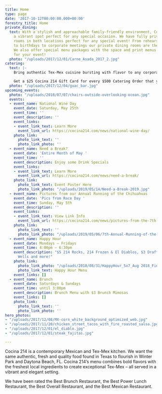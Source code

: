 ```yaml
---
title: Home
type: page
date: '2017-10-12T00:00:00.000+00:00'
forestry_title: Home
private_dining:
  text: With a stylish and approachable family-friendly environment, Cocina 214 is
    a vibrant spot perfect for any special occasion. We have fully private dining
    rooms in both locations perfect for any special event! From rehearsal dinners
    to birthdays to corporate meetings our private dining rooms are the perfect space.
    We also offer special menu packages with the space and print menus exclusively
    for your event!
  photo: "/uploads/2017/12/01/Carne_Asada_2017_2.jpg"
catering:
  text: |-
    Bring authentic Tex-Mex cuisine bursting with flavor to any corporate, wedding or private event by selecting Cocina 214 as your catering preference. Whether the event is small or large, Cocina 214 offers a wide variety of dishes that caters to all types of palates. Cocina 214 catering combines the experience of freshly made food with dedicated high quality service to make a perfect eating experience at any event. Make your event buzz with excitement over the authentic and deliciousness Tex-Mex food provided by Cocina 214 catering service.

    Get a $25 Cocina 214 Gift Card for every $500 Catering Order that you place!
  photo: "/uploads/2017/12/04/guac_bar.jpg"
upcoming_events:
  photo: "/uploads/2018/07/07/chairs-outside-overlooking-ocean.jpg"
  events:
  - event_name: National Wine Day
    event_date: Saturday, May 25th
    event_time: ''
    event_description: ''
    event_links:
    - event_link_text: Learn More
      event_link_url: https://cocina214.com/news/national-wine-day/
    photo_link:
      photo_link_text: ''
      photo_link_photo: ''
  - event_name: Need a Break?
    event_date: 'Entire Month of May '
    event_time: ''
    event_description: Enjoy some Drink Specials
    event_links:
    - event_link_text: Learn More
      event_link_url: https://cocina214.com/news/need-a-break/
    photo_link:
      photo_link_text: Event Poster Here
      photo_link_photo: "/uploads/2019/05/14/Need-a-Break-2019.jpg"
  - event_name: Pictures from our Annual Running of the Chihuahuas
    event_date: 'Pics from Race Day '
    event_time: Sunday, May 5th
    event_description: ''
    event_links:
    - event_link_text: View Link Info
      event_link_url: https://cocina214.com/news/pictures-from-the-7th-annual-running-of-the-chihuahuas/
    photo_link:
      photo_link_text: ''
      photo_link_photo: "/uploads/2019/05/06/7th-Annual-Running-of-the-Chihuahuas-2019.jpg"
  - event_name: Happy Hour
    event_date: Mondays – Fridays
    event_time: 4:00pm – 6:30pm
    event_description: "$5 214 Rocks, 214 Frozen & El Diablos, $3 Draft Beers, $5
      Wells and more!"
    photo_link:
      photo_link_photo: "/uploads/2018/08/31/HappyHour_5x7_Aug 2018_Final-2.pdf"
      photo_link_text: Happy Hour Menu
    event_links: []
  - event_name: Brunch
    event_date: Saturdays & Sundays
    event_time: until 3:00pm
    event_description: Brunch Menu with $3 Brunch Mimosas
    event_links: []
    photo_link:
      photo_link_text: ''
      photo_link_photo: ''
hero_photos:
- "/uploads/2017/12/08/MX-corn_white_background_optimized_web.jpg"
- "/uploads/2017/11/20/chicken_street_tacos_with_fire_roasted_salsa.jpg"
- "/uploads/2017/12/01/el_diablo.jpg"
- "/uploads/2017/12/01/steak_fajitas.jpg"

---
```

Cocina 214 is a contemporary Mexican and Tex-Mex kitchen. We want the same authentic, fresh and quality food found in Texas to flourish in Winter Park and Daytona Beach, FL. Cocina 214’s menu combines bold flavors with the freshest local ingredients to create exceptional Tex-Mex – all served in a vibrant and elegant setting.

We have been rated the Best Brunch Restaurant, the Best Power Lunch Restaurant, the Best Overall Restaurant, and the Best Mexican Restaurant.